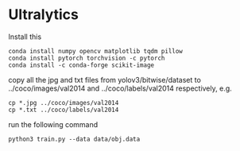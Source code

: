 # Ultralytics

Install this

    conda install numpy opencv matplotlib tqdm pillow
    conda install pytorch torchvision -c pytorch
    conda install -c conda-forge scikit-image

copy all the jpg and txt files from yolov3/bitwise/dataset to ../coco/images/val2014 and ../coco/labels/val2014 respectively, e.g.

    cp *.jpg ../coco/images/val2014
    cp *.txt ../coco/labels/val2014


run the following command

    python3 train.py --data data/obj.data

